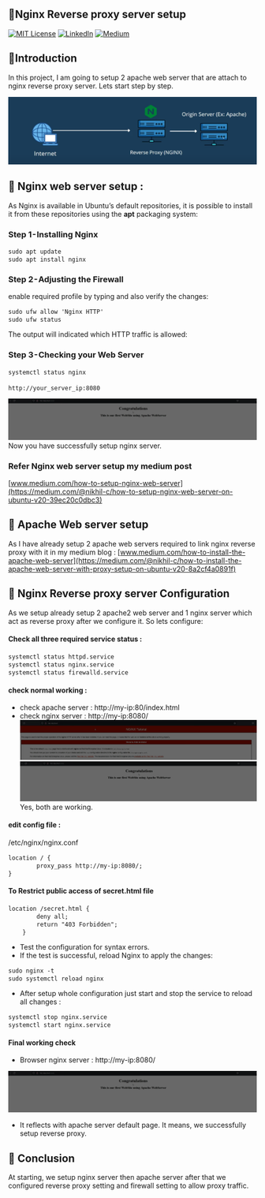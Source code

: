 
## 🍁Nginx Reverse proxy server setup

[![MIT License](https://img.shields.io/badge/License-MIT-green.svg)](https://choosealicense.com/licenses/mit/)
        [![LinkedIn](https://img.shields.io/badge/LinkedIn-Profile-blue)](https://www.linkedin.com/in/nikhil--chaudhari/)
        [![Medium](https://img.shields.io/badge/Medium-Writeups-black)](https://medium.com/@nikhil-c)


## 🍁Introduction 
In this project, I am going to setup 2 apache web server that are attach to nginx reverse proxy server. Lets start step by step.

![](https://github.com/DNcrypter/Reverse-Proxy-Server-setup/blob/main/images/img2.png)
## 🍁 Nginx web server setup :
As Nginx is available in Ubuntu’s default repositories, it is possible to install it from these repositories using the **apt** packaging system:
### Step 1 - Installing Nginx
```
sudo apt update
sudo apt install nginx
```
### Step 2 - Adjusting the Firewall
enable required profile by typing and also verify the changes:
```
sudo ufw allow 'Nginx HTTP'
sudo ufw status
```
The output will indicated which HTTP traffic is allowed:

### Step 3 - Checking your Web Server
```
systemctl status nginx

http://your_server_ip:8080
```
![](https://github.com/DNcrypter/Reverse-Proxy-Server-setup/blob/main/images/img4.png)
Now you have successfully setup nginx server.  
### Refer Nginx web server setup my medium post
[www.medium.com/how-to-setup-nginx-web-server](https://medium.com/@nikhil-c/how-to-setup-nginx-web-server-on-ubuntu-v20-39ec20c0dbc3)


## 🍁 Apache Web server setup
As I have already setup 2 apache web servers required to link nginx reverse proxy with it in my medium blog :
[www.medium.com/how-to-install-the-apache-web-server](https://medium.com/@nikhil-c/how-to-install-the-apache-web-server-with-proxy-setup-on-ubuntu-v20-8a2cf4a0891f)

## 🍁 Nginx Reverse proxy server Configuration
As we setup already setup 2 apache2 web server and 1 nginx server which act as reverse proxy after we configure it. So lets configure:

#### Check all three required service status :
```
systemctl status httpd.service
systemctl status nginx.service
systemctl status firewalld.service
```

#### check normal working :
* check apache server : http://my-ip:80/index.html
* check nginx server : http://my-ip:8080/
![](https://github.com/DNcrypter/Reverse-Proxy-Server-setup/blob/main/images/img3.png)
![](https://github.com/DNcrypter/Reverse-Proxy-Server-setup/blob/main/images/img4.png)
Yes, both are working.

#### edit config file :
/etc/nginx/nginx.conf
```
location / {
        proxy_pass http://my-ip:8080/;
}
```
#### To Restrict public access of secret.html file
```
location /secret.html {
        deny all;
        return "403 Forbidden";
    }
```
* Test the configuration for syntax errors.
* If the test is successful, reload Nginx to apply the changes:
```
sudo nginx -t
sudo systemctl reload nginx
```

* After setup whole configuration just start and stop the service to reload all changes :
```
systemctl stop nginx.service
systemctl start nginx.service
```

#### Final working check 
* Browser nginx server : http://my-ip:8080/

![](https://github.com/DNcrypter/Reverse-Proxy-Server-setup/blob/main/images/img4.png)

* It reflects with apache server default page. It means, we successfully setup reverse proxy.

## 🍁 Conclusion 
At starting, we setup nginx server then apache server after that we configured reverse proxy setting and firewall setting to allow proxy traffic. 
